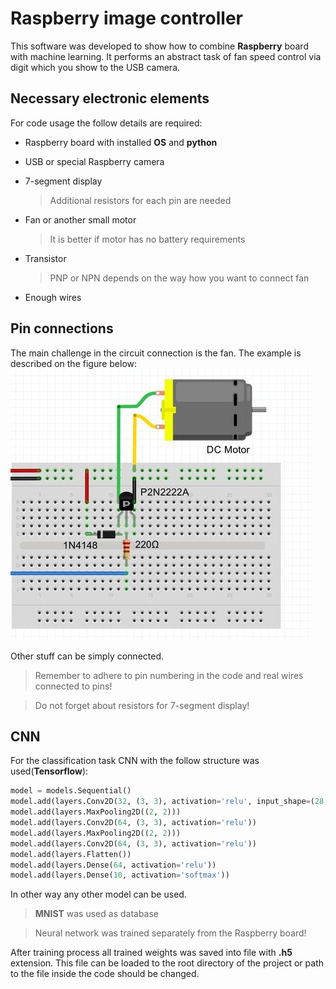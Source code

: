 # Raspberry image controller

This software was developed to show how to combine **Raspberry** board with machine learning. It performs an abstract task of fan speed control via digit which you show to the USB camera.

## Necessary electronic elements

For code usage the follow details are required:
* Raspberry board with installed **OS** and **python**
*  USB or special Raspberry camera
* 7-segment display
	> Additional resistors for each pin are needed
	
* Fan or another small motor
	> It is better if motor has no battery requirements

* Transistor
	> PNP or NPN depends on the way how you want to connect fan
	
* Enough wires 

## Pin connections
The main challenge in the circuit connection is the fan. The example is described on the figure below:
![image](https://github.com/Padniuk/RaspberryImageControler/blob/main/fan.jpg)

Other stuff can be simply connected. 
> Remember to adhere to pin numbering in the code and real wires connected to pins!

> Do not forget about resistors for 7-segment display!

## CNN

For the classification task CNN with the follow structure was used(**Tensorflow**):
```python
model = models.Sequential() 
model.add(layers.Conv2D(32, (3, 3), activation='relu', input_shape=(28, 28, 1))) 
model.add(layers.MaxPooling2D((2, 2))) 
model.add(layers.Conv2D(64, (3, 3), activation='relu')) 
model.add(layers.MaxPooling2D((2, 2))) 
model.add(layers.Conv2D(64, (3, 3), activation='relu')) 
model.add(layers.Flatten()) 
model.add(layers.Dense(64, activation='relu')) 
model.add(layers.Dense(10, activation='softmax'))
```
In other way any other model can be used.
> **MNIST** was used as database

> Neural network was trained separately from the Raspberry board! 

After training process all trained weights was saved into file with **.h5** extension. This file can be loaded to the root directory of the project or path to the file inside the code should be changed.
